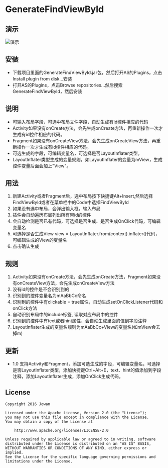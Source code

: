 # GenerateFindViewById

## 演示
![演示](http://img.blog.csdn.net/20161122145239231)

## 安装
- 下载项目里面的GenerateFindViewById.jar包，然后打开AS的Plugins，点击Install plugin from disk...安装
- 打开AS的Plugins，点击Browse repositories...然后搜索GenerateFindViewById，然后安装

## 说明
- 可输入布局字段，可选中布局文件字段，自动生成有id控件相应的代码
- Activity如果没有onCreate方法，会先生成onCreate方法，再重新操作一次才生成有id控件相应的代码。
- Fragment如果没有onCreateView方法，会先生成onCreateView方法，再重新操作一次才生成有id控件相应的代码。
- 可选生成的字段，可编辑变量名，可选择是否LayoutInflater类型。
- LayoutInflater类型生成的变量规则，如LayoutInflater的变量为mView，生成控件变量后面会加上"View"。

## 用法
1. 新建Activity或者Fragment后，选中布局按下快捷键Alt+Insert,然后选择FindViewById或者在菜单栏中的Code中选择FindViewById
2. 如果没有选中布局，会弹出输入框，输入布局
3. 插件会自动遍历布局列出所有带id的控件
4. 会自动检测是否已有代码，可选择是否生成、是否生成OnClick代码，可编辑变量名
5. 可选择是否生成View view = LayoutInflater.from(context).inflater()代码，可编辑生成的View的变量名
6. 点击确认生成

## 规则
1. Activity如果没有onCreate方法，会先生成onCreate方法，Fragment如果没有onCreateView方法，会先生成onCreateView方法
2. 没有id的控件是不会识别到的
3. 识别到的控件变量名为mAaBbCc命名
4. 识别到的控件中有clickable = true属性，自动生成setOnClickListener代码和onClick方法
5. 自动识别布局中的include标签, 读取对应布局中的控件
6. 识别到的控件中有text或者hint属性，会自动生成里面的值到字段注释
7. LayoutInflater生成的变量名规则为mAaBbCc+View的变量名(如mView会去掉m)

## 更新
- 1.0 支持Activity和Fragment，添加可选生成的字段，可编辑变量名，可选择是否LayoutInflater类型，添加快捷键Ctrl+Alt+E，text、hint的值添加到字段注释，添加LayoutInflater生成，添加OnClick生成代码。

## License
```
Copyright 2016 Jowan

Licensed under the Apache License, Version 2.0 (the "License");
you may not use this file except in compliance with the License.
You may obtain a copy of the License at

	http://www.apache.org/licenses/LICENSE-2.0

Unless required by applicable law or agreed to in writing, software
distributed under the License is distributed on an "AS IS" BASIS,
WITHOUT WARRANTIES OR CONDITIONS OF ANY KIND, either express or implied.
See the License for the specific language governing permissions and
limitations under the License.
```
